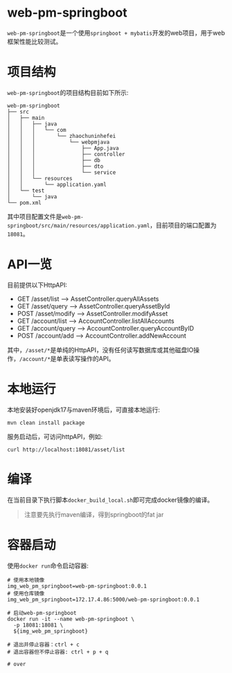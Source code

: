 web-pm-springboot
=====

`web-pm-springboot`是一个使用`springboot + mybatis`开发的web项目，用于web框架性能比较测试。

# 项目结构
`web-pm-springboot`的项目结构目前如下所示:

```
web-pm-springboot
├── src
│   ├── main
│   │   ├── java
│   │   │   └── com
│   │   │       └── zhaochuninhefei
│   │   │           └── webpmjava
│   │   │               ├── App.java
│   │   │               ├── controller
│   │   │               ├── db
│   │   │               ├── dto
│   │   │               └── service
│   │   └── resources
│   │       └── application.yaml
│   └── test
│       └── java
└── pom.xml
```

其中项目配置文件是`web-pm-springboot/src/main/resources/application.yaml`，目前项目的端口配置为`18081`。

# API一览
目前提供以下HttpAPI:
- GET    /asset/list               --> AssetController.queryAllAssets
- GET    /asset/query              --> AssetController.queryAssetById
- POST   /asset/modify             --> AssetController.modifyAsset
- GET    /account/list             --> AccountController.listAllAccounts
- GET    /account/query            --> AccountController.queryAccountByID
- POST   /account/add              --> AccountController.addNewAccount

其中，`/asset/*`是单纯的HttpAPI，没有任何读写数据库或其他磁盘IO操作，`/account/*`是单表读写操作的API。

# 本地运行
本地安装好openjdk17与maven环境后，可直接本地运行:
```shell
mvn clean install package
```

服务启动后，可访问httpAPI，例如:
```shell
curl http://localhost:18081/asset/list
```

# 编译
在当前目录下执行脚本`docker_build_local.sh`即可完成docker镜像的编译。
> 注意要先执行maven编译，得到springboot的fat jar


# 容器启动
使用`docker run`命令启动容器:
```shell
# 使用本地镜像
img_web_pm_springboot=web-pm-springboot:0.0.1
# 使用仓库镜像
img_web_pm_springboot=172.17.4.86:5000/web-pm-springboot:0.0.1

# 启动web-pm-springboot
docker run -it --name web-pm-springboot \
  -p 18081:18081 \
  ${img_web_pm_springboot}

# 退出并停止容器：ctrl + c
# 退出容器但不停止容器: ctrl + p + q

# over
```
